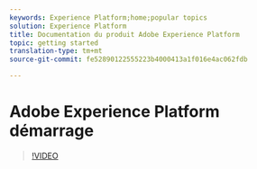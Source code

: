 ```yaml
---
keywords: Experience Platform;home;popular topics
solution: Experience Platform
title: Documentation du produit Adobe Experience Platform
topic: getting started
translation-type: tm+mt
source-git-commit: fe52890122555223b4000413a1f016e4ac062fdb

---
```



# Adobe Experience Platform démarrage

>[!VIDEO](https://video.tv.adobe.com/v/27361?quality=12)